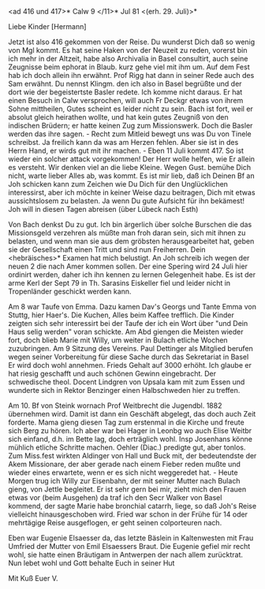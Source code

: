 <ad 416 und 417>* Calw 9 </11>* Jul 81
 <(erh. 29. Juli)>*

Liebe Kinder [Hermann]

Jetzt ist also 416 gekommen von der Reise. Du wunderst Dich daß so wenig von Mgl kommt. Es hat seine Haken von der Neuzeit zu reden, vorerst bin ich mehr in der Altzeit, habe also Archivalia in Basel consultirt, auch seine Zeugnisse beim ephorat in Blaub. kurz gehe viel mit ihm um. Auf dem Fest hab ich doch allein ihn erwähnt. Prof Rigg hat dann in seiner Rede auch des Sam erwähnt. Du nennst Klingm. den ich also in Basel begrüßte und der dort wie der begeistertste Basler redete. Ich komme nicht daraus. Er hat einen Besuch in Calw versprochen, will auch Fr Deckgr etwas von ihrem Sohne mittheilen, Gutes scheint es leider nicht zu sein. Bach ist fort, weil er absolut gleich heirathen wollte, und hat kein gutes Zeugniß von den indischen Brüdern; er hatte keinen Zug zum Missionswerk. Doch die Basler werden das ihre sagen. - Recht zum Mitleid bewegt uns was Du von Tinele schreibst. Ja freilich kann da was am Herzen fehlen. Aber sie ist in des Herrn Hand, er wirds gut mit ihr machen. - Eben 11 Juli kommt 417. So ist wieder ein solcher attack vorgekommen! Der Herr wolle helfen, wie Er allein es versteht. Wir denken viel an die liebe Kleine. Wegen Gust. bemühe Dich nicht, warte lieber Alles ab, was kommt. Es ist mir lieb, daß ich Deinen Bf an Joh schicken kann zum Zeichen wie Du Dich für den Unglücklichen interessirst, aber ich möchte in keiner Weise dazu beitragen, Dich mit etwas aussichtslosem zu belasten. Ja wenn Du gute Aufsicht für ihn bekämest! Joh will in diesen Tagen abreisen (über Lübeck nach Esth)

Von Bach denkst Du zu gut. Ich bin ärgerlich über solche Burschen die das Missionsgeld verzehren als müßte man froh daran sein, sich mit ihnen zu belasten, und wenn man sie aus dem gröbsten herausgearbeitet hat, geben sie der Gesellschaft einen Tritt und sind nun Freiherren. Dein <hebräisches>* Examen hat mich belustigt. An Joh schreib ich wegen der neuen 2 die nach Amer kommen sollen. Der eine Spering wird 24 Juli hier ordinirt werden, daher ich ihn kennen zu lernen Gelegenheit habe. Es ist der arme Kerl der Sept 79 in Th. Sarasins Eiskeller fiel und leider nicht in Tropenländer geschickt werden kann.

Am 8 war Taufe von Emma. Dazu kamen Dav's Georgs und Tante Emma von Stuttg, hier Haer's. Die Kuchen, Alles beim Kaffee trefflich. Die Kinder zeigten sich sehr interessirt bei der Taufe der ich ein Wort über "und Dein Haus selig werden" voran schickte. Am Abd giengen die Meisten wieder fort, doch blieb Marie mit Willy, um weiter in Bulach etliche Wochen zuzubringen. 
Am 9 Sitzung des Vereins. Paul Dettinger als Mitglied berufen wegen seiner Vorbereitung für diese Sache durch das Sekretariat in Basel Er wird doch wohl annehmen. Frieds Gehalt auf 3000 erhöht. Ich glaube er hat riesig geschafft und auch schönen Gewinn eingebracht. Der schwedische theol. Docent Lindgren von Upsala kam mit zum Essen und wunderte sich in Rektor Benzinger einen Halbschweden hier zu treffen.

Am 10. Bf von Steink wornach Prof Weitbrecht die Jugendbl. 1882 übernehmen wird. Damit ist dann ein Geschäft abgelegt, das doch auch Zeit forderte. Mama gieng diesen Tag zum erstenmal in die Kirche und freute sich Berg zu hören. Ich aber war bei Hager in Leonbg wo auch Elise Weitbr sich einfand, d.h. im Bette lag, doch erträglich wohl. Insp Josenhans könne mühlich etliche Schritte machen. Oehler (Diac.) predigte gut, aber tonlos. Zum Miss.fest wirkten Aldinger von Hall und Buck mit, der bedeutendste der Akem Missionare, der aber gerade nach einem Fieber reden mußte und wieder eines erwartete, wenn er es sich nicht weggeredet hat. - Heute Morgen trug ich Willy zur Eisenbahn, der mit seiner Mutter nach Bulach gieng, von Jettle begleitet. Er ist sehr gern bei mir, zieht mich den Frauen etwas vor (beim Ausgehen) da traf ich den Secr Walker von Basel kommend, der sagte Marie habe bronchial catarrh, liege, so daß Joh's Reise vielleicht hinausgeschoben wird. Fried war schon in der Frühe für 14 oder mehrtägige Reise ausgeflogen, er geht seinen colporteuren nach.

Eben war Eugenie Elsaesser da, das letzte Bäslein in Kaltenwesten mit Frau Umfried der Mutter von Emil Elsaessers Braut. Die Eugenie gefiel mir recht wohl, sie hatte einen Bräutigam in Antwerpen der nach allem zurücktrat. Nun lebet wohl und Gott behalte Euch in seiner Hut

 Mit Kuß Euer V.
